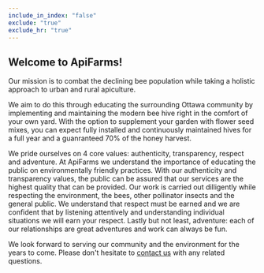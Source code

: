 ```yaml
---
include_in_index: "false"
exclude: "true" 
exclude_hr: "true"
---
```



## Welcome to ApiFarms!

Our mission is to combat the declining bee population while taking a holistic approach to urban and rural apiculture. 

We aim to do this through educating the surrounding Ottawa community by implementing and maintaining the modern bee hive right in the comfort of your own yard. With the option to supplement your garden with flower seed mixes, you can expect fully installed and continuously maintained hives for a full year and a guanranteed 70% of the honey harvest.  


We pride ourselves on 4 core values: authenticity, transparency, respect and adventure. At ApiFarms we understand the importance of educating the public on environmentally friendly practices. With our authenticity and transparency values, the public can be assured that our services are the highest quality that can be provided. Our work is carried out dilligently while respecting the environment, the bees, other pollinator insects and the general public. We understand that respect must be earned and we are confident that by listening attentively and understanding individual situations we will earn your respect. Lastly but not least,  adventure: each of our relationships are great adventures and work can always be fun. 


We look forward to serving our community and the environment for the years to come. Please don't hesitate to [contact us](./contact/) with any related questions.       
